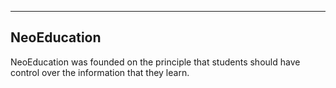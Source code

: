 --------
NeoEducation
---------

NeoEducation was founded on the principle that students should have control over the information that 
they learn. 